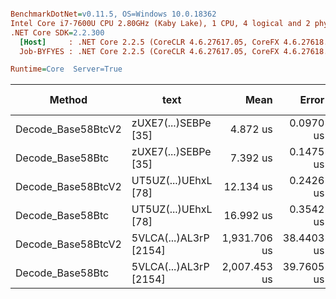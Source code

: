 ``` ini

BenchmarkDotNet=v0.11.5, OS=Windows 10.0.18362
Intel Core i7-7600U CPU 2.80GHz (Kaby Lake), 1 CPU, 4 logical and 2 physical cores
.NET Core SDK=2.2.300
  [Host]     : .NET Core 2.2.5 (CoreCLR 4.6.27617.05, CoreFX 4.6.27618.01), 64bit RyuJIT
  Job-BYFYES : .NET Core 2.2.5 (CoreCLR 4.6.27617.05, CoreFX 4.6.27618.01), 64bit RyuJIT

Runtime=Core  Server=True  

```
|             Method |                   text |         Mean |      Error |     StdDev | Rank |    Gen 0 | Gen 1 | Gen 2 |  Allocated |
|------------------- |----------------------- |-------------:|-----------:|-----------:|-----:|---------:|------:|------:|-----------:|
| Decode_Base58BtcV2 |   zUXE7(...)SEBPe [35] |     4.872 us |  0.0970 us |  0.1566 us |    1 |   0.2289 |     - |     - |    5.44 KB |
|   Decode_Base58Btc |   zUXE7(...)SEBPe [35] |     7.392 us |  0.1475 us |  0.3078 us |    2 |   0.2747 |     - |     - |    6.38 KB |
| Decode_Base58BtcV2 |   UT5UZ(...)UEhxL [78] |    12.134 us |  0.2426 us |  0.5325 us |    3 |   0.7477 |     - |     - |   17.44 KB |
|   Decode_Base58Btc |   UT5UZ(...)UEhxL [78] |    16.992 us |  0.3542 us |  0.9933 us |    4 |   0.7629 |     - |     - |   18.49 KB |
| Decode_Base58BtcV2 | 5VLCA(...)AL3rP [2154] | 1,931.706 us | 38.4403 us | 89.0912 us |    5 | 292.9688 |     - |     - | 6886.72 KB |
|   Decode_Base58Btc | 5VLCA(...)AL3rP [2154] | 2,007.453 us | 39.7605 us | 93.7203 us |    6 | 292.9688 |     - |     - | 6892.88 KB |
